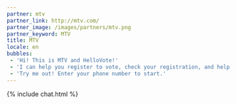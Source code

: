 ```yaml
---
partner: mtv
partner_link: http://mtv.com/
partner_image: /images/partners/mtv.png
partner_keyword: MTV
title: MTV
locale: en
bubbles:
 - 'Hi! This is MTV and HelloVote!'
 - 'I can help you register to vote, check your registration, and help your friends register.'
 - 'Try me out! Enter your phone number to start.'
---
```

{% include chat.html %}


